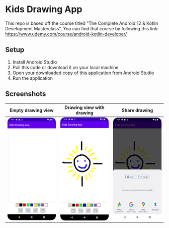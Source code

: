 # Kids Drawing App

This repo is based off the course titled "The Complete Android 12 & Kotlin Development Masterclass". You can find that course by following this link: https://www.udemy.com/course/android-kotlin-developer/

## Setup

1. Install Android Studio
2. Pull this code or download it on your local machine
3. Open your downloaded copy of this application from Android Studio
4. Run the application

## Screenshots

|Empty drawing view|Drawing view with drawing|Share drawing|
|-|-|-|
|![Empty drawing view](images/empty-drawing-view.png)|![Drawing view with drawing](images/drawing-view-with-drawing.png)|![Share drawing](images/share-drawing.png)|